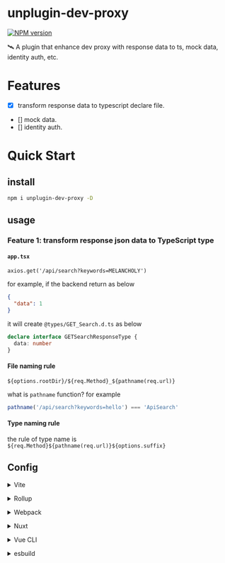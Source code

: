 # unplugin-dev-proxy

[![NPM version](https://img.shields.io/npm/v/unplugin-dev-proxy?color=a1b858&label=)](https://www.npmjs.com/package/unplugin-dev-proxy)

🛰 A plugin that enhance dev proxy with response data to ts, mock data, identity auth, etc.

# Features

- [x] transform response data to typescript declare file.
- [] mock data.
- [] identity auth.

# Quick Start

## install
```bash
npm i unplugin-dev-proxy -D
```

## usage

### Feature 1: transform response json data to TypeScript type

#### `app.tsx`
```tsx
axios.get('/api/search?keywords=MELANCHOLY')
```
for example, if the backend return as below

```json
{
  "data": 1
}
```

it will create `@types/GET_Search.d.ts` as below
```ts
declare interface GETSearchResponseType {
  data: number
}
```

#### File naming rule
 `${options.rootDir}/${req.Method}_${pathname(req.url)}`

what is `pathname` function? for example

```ts
pathname('/api/search?keywords=hello') === 'ApiSearch'
```
#### Type naming rule

the rule of type name is `${req.Method}${pathname(req.url)}${options.suffix}`

## Config

<details>
<summary>Vite</summary><br>

```ts
// vite.config.ts
import DevProxy from 'unplugin-dev-proxy/vite'

const r = (p: string) => resolve(__dirname, p)

export default defineConfig({
  plugins: [
    DevProxy({
      '/api': {
        target: 'https://autumnfish.cn',
        json2ts: {
          rootDir: r('@types'),
        }
      }
    }),
  ]
})
```

Example: [`playground/`](./playground/)

<br></details>

<details>
<summary>Rollup</summary><br>

```ts
// rollup.config.js
import DevProxy from 'unplugin-dev-proxy/rollup'

export default {
  plugins: [
    DevProxy({ /* options */ }),
  ],
}
```

<br></details>


<details>
<summary>Webpack</summary><br>

```ts
// webpack.config.js
module.exports = {
  /* ... */
  plugins: [
    require('unplugin-dev-proxy/webpack')({ /* options */ })
  ]
}
```

<br></details>

<details>
<summary>Nuxt</summary><br>

```ts
// nuxt.config.js
export default {
  buildModules: [
    ['unplugin-dev-proxy/nuxt', { /* options */ }],
  ],
}
```

> This module works for both Nuxt 2 and [Nuxt Vite](https://github.com/nuxt/vite)

<br></details>

<details>
<summary>Vue CLI</summary><br>

```ts
// vue.config.js
module.exports = {
  configureWebpack: {
    plugins: [
      require('unplugin-dev-proxy/webpack')({ /* options */ }),
    ],
  },
}
```

<br></details>

<details>
<summary>esbuild</summary><br>

```ts
// esbuild.config.js
import { build } from 'esbuild'
import DevProxy from 'unplugin-dev-proxy/esbuild'

build({
  plugins: [DevProxy()],
})
```

<br></details>

